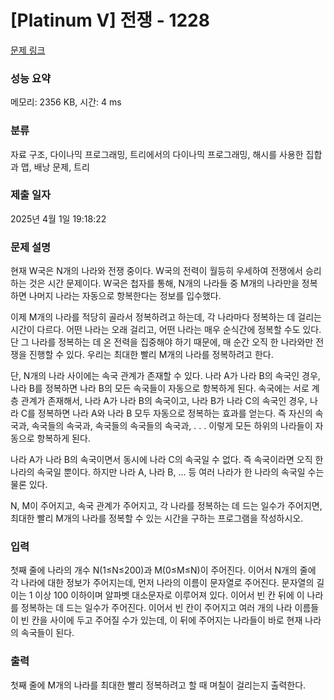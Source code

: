 # [Platinum V] 전쟁 - 1228 

[문제 링크](https://www.acmicpc.net/problem/1228) 

### 성능 요약

메모리: 2356 KB, 시간: 4 ms

### 분류

자료 구조, 다이나믹 프로그래밍, 트리에서의 다이나믹 프로그래밍, 해시를 사용한 집합과 맵, 배낭 문제, 트리

### 제출 일자

2025년 4월 1일 19:18:22

### 문제 설명

<p>현재 W국은 N개의 나라와 전쟁 중이다. W국의 전력이 월등히 우세하여 전쟁에서 승리하는 것은 시간 문제이다. W국은 첩자를 통해, N개의 나라들 중 M개의 나라만을 정복하면 나머지 나라는 자동으로 항복한다는 정보를 입수했다.</p>
<p>이제 M개의 나라를 적당히 골라서 정복하려고 하는데, 각 나라마다 정복하는 데 걸리는 시간이 다르다. 어떤 나라는 오래 걸리고, 어떤 나라는 매우 순식간에 정복할 수도 있다. 단 그 나라를 정복하는 데 온 전력을 집중해야 하기 때문에, 매 순간 오직 한 나라와만 전쟁을 진행할 수 있다. 우리는 최대한 빨리 M개의 나라를 정복하려고 한다.</p>
<p>단, N개의 나라 사이에는 속국 관계가 존재할 수 있다. 나라 A가 나라 B의 속국인 경우, 나라 B를 정복하면 나라 B의 모든 속국들이 자동으로 항복하게 된다. 속국에는 서로 계층 관계가 존재해서, 나라 A가 나라 B의 속국이고, 나라 B가 나라 C의 속국인 경우, 나라 C를 정복하면 나라 A와 나라 B 모두 자동으로 정복하는 효과를 얻는다. 즉 자신의 속국과, 속국들의 속국과, 속국들의 속국들의 속국과, . . . 이렇게 모든 하위의 나라들이 자동으로 항복하게 된다.</p>
<p>나라 A가 나라 B의 속국이면서 동시에 나라 C의 속국일 수 없다. 즉 속국이라면 오직 한 나라의 속국일 뿐이다. 하지만 나라 A, 나라 B, ... 등 여러 나라가 한 나라의 속국일 수는 물론 있다.</p>
<p>N, M이 주어지고, 속국 관계가 주어지고, 각 나라를 정복하는 데 드는 일수가 주어지면, 최대한 빨리 M개의 나라를 정복할 수 있는 시간을 구하는 프로그램을 작성하시오.</p>

### 입력 

 <p>첫째 줄에 나라의 개수 N(1≤N≤200)과 M(0≤M≤N)이 주어진다. 이어서 N개의 줄에 각 나라에 대한 정보가 주어지는데, 먼저 나라의 이름이 문자열로 주어진다. 문자열의 길이는 1 이상 100 이하이며 알파벳 대소문자로 이루어져 있다. 이어서 빈 칸 뒤에 이 나라를 정복하는 데 드는 일수가 주어진다. 이어서 빈 칸이 주어지고 여러 개의 나라 이름들이 빈 칸을 사이에 두고 주어질 수가 있는데, 이 뒤에 주어지는 나라들이 바로 현재 나라의 속국들이 된다.</p>

### 출력 

 <p>첫째 줄에 M개의 나라를 최대한 빨리 정복하려고 할 때 며칠이 걸리는지 출력한다.</p>

